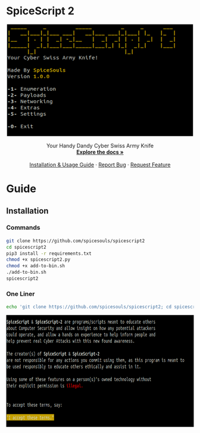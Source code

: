 <h1>SpiceScript 2</h1>
<p align="center">
  <a href="https://github.com/spicesouls/spicescript2">
    <img src="spicescript-menu.PNG" alt="Menu Of Spicescript" width="500" height="300">
  </a>
  <p align="center">
    Your Handy Dandy Cyber Swiss Army Knife
    <br />
    <a href="https://github.com/spicesouls/spicescript2"><strong>Explore the docs »</strong></a>
    <br />
    <br />
    <a href="https://github.com/spicesouls/spicescript2/blob/master/README.md#guide">Installation & Usage Guide</a>
    ·
    <a href="https://github.com/spicesouls/spicescript2/issues">Report Bug</a>
    ·
    <a href="https://github.com/spicesouls/spicescript2/issues">Request Feature</a>
  </p>
</p>
</p>

# Guide

## Installation

### Commands

```sh
git clone https://github.com/spicesouls/spicescript2
cd spicescript2
pip3 install -r requirements.txt
chmod +x spicescript2.py
chmod +x add-to-bin.sh
./add-to-bin.sh
spicescript2
```

### One Liner

```sh
echo 'git clone https://github.com/spicesouls/spicescript2; cd spicescript2; pip3 install -r requirements.txt; chmod +x spicescript2.py; chmod +x add-to-bin.sh; ./add-to-bin.sh; echo ""; echo ""; echo "Ready for running!"; echo ""' | sh
```

<p align="center">
  <a href="https://github.com/spicesouls/spicescript2">
    <img src="spicescript-terms.PNG" alt="TOS Of Spicescript" width="700" height="300">
  </a>
</p>
